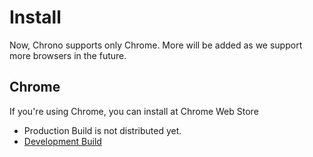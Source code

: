 # Install

Now, Chrono supports only Chrome. More will be added as we support more browsers in the future.

## Chrome

If you're using Chrome, you can install at Chrome Web Store

- Production Build is not distributed yet.
- [Development Build][Chrome Web Store Link]

[Chrome Web Store]: https://chromewebstore.google.com/
[Chrome Web Store Link]: https://chromewebstore.google.com/detail/chrono-development-build/gcloogpfjklfhgfddenekamfjgbcklic
